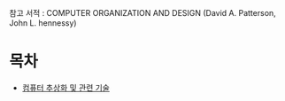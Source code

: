 참고 서적 : COMPUTER ORGANIZATION AND DESIGN (David A. Patterson, John L. hennessy)

# 목차
* [컴퓨터 추상화 및 관련 기술](https://github.com/minjeeyong/TIL/blob/main/%EC%BB%B4%ED%93%A8%ED%84%B0%20%EA%B5%AC%EC%A1%B0/%EC%BB%B4%ED%93%A8%ED%84%B0%20%EC%B6%94%EC%83%81%ED%99%94%20%EB%B0%8F%20%EA%B4%80%EB%A0%A8%20%EA%B8%B0%EC%88%A0.md)
